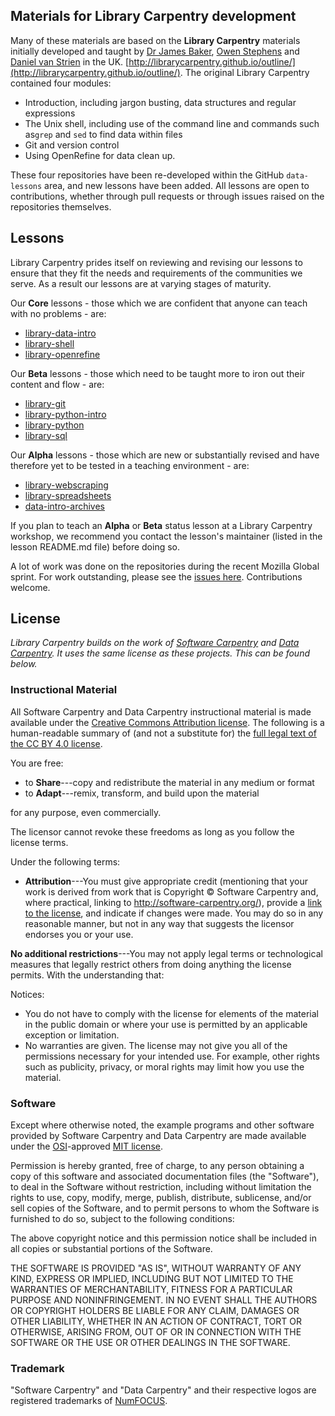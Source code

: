 ## Materials for Library Carpentry development

Many of these materials are based on the **Library Carpentry** materials initially developed and taught by [Dr James Baker](https://github.com/drjwbaker), [Owen Stephens](https://github.com/ostephens) and [Daniel van Strien](https://github.com/davanstrien) in the UK.
[http://librarycarpentry.github.io/outline/](http://librarycarpentry.github.io/outline/). The original Library Carpentry contained four modules:
- Introduction, including jargon busting, data structures and regular expressions
- The Unix shell, including use of the command line and commands such as`grep` and `sed` to find data within files
- Git and version control
- Using OpenRefine for data clean up.

These four repositories have been re-developed within the GitHub `data-lessons` area, and new lessons have been added. All lessons are open to contributions, whether through pull requests or through issues raised on the repositories themselves.

## Lessons

Library Carpentry prides itself on reviewing and revising our lessons to ensure that they fit the needs and requirements of the communities we serve. As a result our lessons are at varying stages of maturity.

Our **Core** lessons - those which we are confident that anyone can teach with no problems - are:

- [library-data-intro](https://github.com/data-lessons/library-data-intro)
- [library-shell](https://github.com/data-lessons/library-shell)
- [library-openrefine](https://github.com/data-lessons/library-openrefine)

Our **Beta** lessons - those which need to be taught more to iron out their content and flow - are:

- [library-git](https://github.com/data-lessons/library-git)
- [library-python-intro](https://github.com/data-lessons/library-python-intro)
- [library-python](https://github.com/data-lessons/library-python)
- [library-sql](https://github.com/data-lessons/library-sql)

Our **Alpha** lessons - those which are new or substantially revised and have therefore yet to be tested in a teaching environment -  are:

- [library-webscraping](https://github.com/data-lessons/library-webscraping)
- [library-spreadsheets](https://github.com/jezcope/library-spreadsheets)
- [data-intro-archives](https://github.com/data-lessons/data-intro-archives)

If you plan to teach an **Alpha** or **Beta** status lesson at a Library Carpentry workshop, we recommend you contact the lesson's maintainer (listed in the lesson README.md file) before doing so.

A lot of work was done on the repositories during the recent Mozilla Global sprint. For work outstanding, please see the [issues here](https://github.com/data-lessons/librarycarpentry/issues). Contributions welcome.

## License

*Library Carpentry builds on the work of [Software
Carpentry]({{site.swc_site}}) and [Data
Carpentry]({{site.dc_site}}). It uses the same license as these
projects. This can be found below.*

### Instructional Material

All Software Carpentry and Data Carpentry instructional material is
made available under the [Creative Commons Attribution
license][cc-by-human]. The following is a human-readable summary of
(and not a substitute for) the [full legal text of the CC BY 4.0
license][cc-by-legal].

You are free:

* to **Share**---copy and redistribute the material in any medium or format
* to **Adapt**---remix, transform, and build upon the material

for any purpose, even commercially.

The licensor cannot revoke these freedoms as long as you follow the
license terms.

Under the following terms:

* **Attribution**---You must give appropriate credit (mentioning that
  your work is derived from work that is Copyright © Software
  Carpentry and, where practical, linking to
  http://software-carpentry.org/), provide a [link to the
  license][cc-by-human], and indicate if changes were made. You may do
  so in any reasonable manner, but not in any way that suggests the
  licensor endorses you or your use.

**No additional restrictions**---You may not apply legal terms or
technological measures that legally restrict others from doing
anything the license permits.  With the understanding that:

Notices:

* You do not have to comply with the license for elements of the
  material in the public domain or where your use is permitted by an
  applicable exception or limitation.
* No warranties are given. The license may not give you all of the
  permissions necessary for your intended use. For example, other
  rights such as publicity, privacy, or moral rights may limit how you
  use the material.

### Software

Except where otherwise noted, the example programs and other software
provided by Software Carpentry and Data Carpentry are made available under the
[OSI][osi]-approved
[MIT license][mit-license].

Permission is hereby granted, free of charge, to any person obtaining
a copy of this software and associated documentation files (the
"Software"), to deal in the Software without restriction, including
without limitation the rights to use, copy, modify, merge, publish,
distribute, sublicense, and/or sell copies of the Software, and to
permit persons to whom the Software is furnished to do so, subject to
the following conditions:

The above copyright notice and this permission notice shall be
included in all copies or substantial portions of the Software.

THE SOFTWARE IS PROVIDED "AS IS", WITHOUT WARRANTY OF ANY KIND,
EXPRESS OR IMPLIED, INCLUDING BUT NOT LIMITED TO THE WARRANTIES OF
MERCHANTABILITY, FITNESS FOR A PARTICULAR PURPOSE AND
NONINFRINGEMENT. IN NO EVENT SHALL THE AUTHORS OR COPYRIGHT HOLDERS BE
LIABLE FOR ANY CLAIM, DAMAGES OR OTHER LIABILITY, WHETHER IN AN ACTION
OF CONTRACT, TORT OR OTHERWISE, ARISING FROM, OUT OF OR IN CONNECTION
WITH THE SOFTWARE OR THE USE OR OTHER DEALINGS IN THE SOFTWARE.

### Trademark

"Software Carpentry" and "Data Carpentry" and their respective logos
are registered trademarks of [NumFOCUS][numfocus].

[cc-by-human]: https://creativecommons.org/licenses/by/4.0/
[cc-by-legal]: https://creativecommons.org/licenses/by/4.0/legalcode
[mit-license]: http://opensource.org/licenses/mit-license.html
[numfocus]: http://numfocus.org/
[osi]: http://opensource.org
